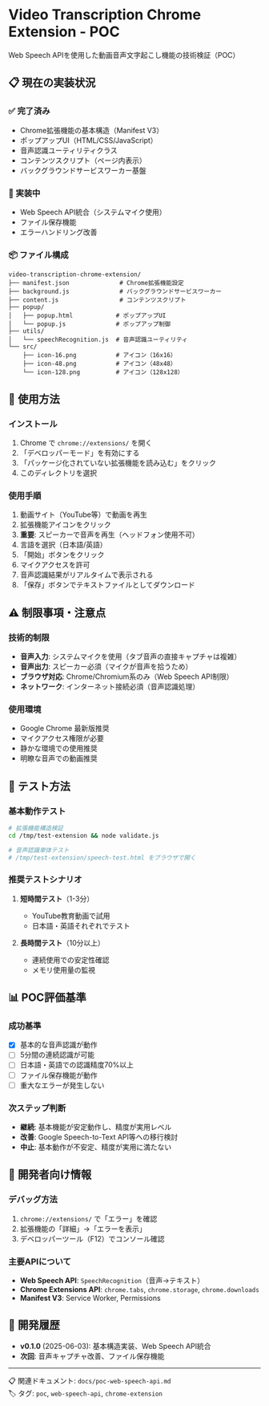 # Video Transcription Chrome Extension - POC

Web Speech APIを使用した動画音声文字起こし機能の技術検証（POC）

## 📋 現在の実装状況

### ✅ 完了済み
- Chrome拡張機能の基本構造（Manifest V3）
- ポップアップUI（HTML/CSS/JavaScript）
- 音声認識ユーティリティクラス
- コンテンツスクリプト（ページ内表示）
- バックグラウンドサービスワーカー基盤

### 🔄 実装中
- Web Speech API統合（システムマイク使用）
- ファイル保存機能
- エラーハンドリング改善

### 📦 ファイル構成
```
video-transcription-chrome-extension/
├── manifest.json              # Chrome拡張機能設定
├── background.js              # バックグラウンドサービスワーカー
├── content.js                 # コンテンツスクリプト
├── popup/
│   ├── popup.html            # ポップアップUI
│   └── popup.js              # ポップアップ制御
├── utils/
│   └── speechRecognition.js  # 音声認識ユーティリティ
└── src/
    ├── icon-16.png           # アイコン（16x16）
    ├── icon-48.png           # アイコン（48x48）
    └── icon-128.png          # アイコン（128x128）
```

## 🚀 使用方法

### インストール
1. Chrome で `chrome://extensions/` を開く
2. 「デベロッパーモード」を有効にする
3. 「パッケージ化されていない拡張機能を読み込む」をクリック
4. このディレクトリを選択

### 使用手順
1. 動画サイト（YouTube等）で動画を再生
2. 拡張機能アイコンをクリック
3. **重要**: スピーカーで音声を再生（ヘッドフォン使用不可）
4. 言語を選択（日本語/英語）
5. 「開始」ボタンをクリック
6. マイクアクセスを許可
7. 音声認識結果がリアルタイムで表示される
8. 「保存」ボタンでテキストファイルとしてダウンロード

## ⚠️ 制限事項・注意点

### 技術的制限
- **音声入力**: システムマイクを使用（タブ音声の直接キャプチャは複雑）
- **音声出力**: スピーカー必須（マイクが音声を拾うため）
- **ブラウザ対応**: Chrome/Chromium系のみ（Web Speech API制限）
- **ネットワーク**: インターネット接続必須（音声認識処理）

### 使用環境
- Google Chrome 最新版推奨
- マイクアクセス権限が必要
- 静かな環境での使用推奨
- 明瞭な音声での動画推奨

## 🧪 テスト方法

### 基本動作テスト
```bash
# 拡張機能構造検証
cd /tmp/test-extension && node validate.js

# 音声認識単体テスト
# /tmp/test-extension/speech-test.html をブラウザで開く
```

### 推奨テストシナリオ
1. **短時間テスト**（1-3分）
   - YouTube教育動画で試用
   - 日本語・英語それぞれでテスト
   
2. **長時間テスト**（10分以上）
   - 連続使用での安定性確認
   - メモリ使用量の監視

## 📊 POC評価基準

### 成功基準
- [x] 基本的な音声認識が動作
- [ ] 5分間の連続認識が可能
- [ ] 日本語・英語での認識精度70%以上
- [ ] ファイル保存機能が動作
- [ ] 重大なエラーが発生しない

### 次ステップ判断
- **継続**: 基本機能が安定動作し、精度が実用レベル
- **改善**: Google Speech-to-Text API等への移行検討
- **中止**: 基本動作が不安定、精度が実用に満たない

## 🔧 開発者向け情報

### デバッグ方法
1. `chrome://extensions/` で「エラー」を確認
2. 拡張機能の「詳細」→「エラーを表示」
3. デベロッパーツール（F12）でコンソール確認

### 主要APIについて
- **Web Speech API**: `SpeechRecognition`（音声→テキスト）
- **Chrome Extensions API**: `chrome.tabs`, `chrome.storage`, `chrome.downloads`
- **Manifest V3**: Service Worker, Permissions

## 📝 開発履歴

- **v0.1.0** (2025-06-03): 基本構造実装、Web Speech API統合
- **次回**: 音声キャプチャ改善、ファイル保存機能

---

📋 関連ドキュメント: `docs/poc-web-speech-api.md`  
🏷️ タグ: `poc`, `web-speech-api`, `chrome-extension`
